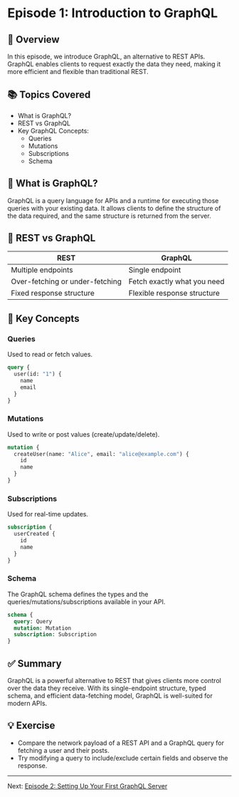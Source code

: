 # Episode 1: Introduction to GraphQL

## 📌 Overview
In this episode, we introduce GraphQL, an alternative to REST APIs. GraphQL enables clients to request exactly the data they need, making it more efficient and flexible than traditional REST.

## 📚 Topics Covered
- What is GraphQL?
- REST vs GraphQL
- Key GraphQL Concepts:
  - Queries
  - Mutations
  - Subscriptions
  - Schema

## 🧠 What is GraphQL?
GraphQL is a query language for APIs and a runtime for executing those queries with your existing data. It allows clients to define the structure of the data required, and the same structure is returned from the server.

## 🔄 REST vs GraphQL
| REST | GraphQL |
|------|---------|
| Multiple endpoints | Single endpoint |
| Over-fetching or under-fetching | Fetch exactly what you need |
| Fixed response structure | Flexible response structure |

## 🔑 Key Concepts
### Queries
Used to read or fetch values.
```graphql
query {
  user(id: "1") {
    name
    email
  }
}
```

### Mutations
Used to write or post values (create/update/delete).
```graphql
mutation {
  createUser(name: "Alice", email: "alice@example.com") {
    id
    name
  }
}
```

### Subscriptions
Used for real-time updates.
```graphql
subscription {
  userCreated {
    id
    name
  }
}
```

### Schema
The GraphQL schema defines the types and the queries/mutations/subscriptions available in your API.
```graphql
schema {
  query: Query
  mutation: Mutation
  subscription: Subscription
}
```

## ✅ Summary
GraphQL is a powerful alternative to REST that gives clients more control over the data they receive. With its single-endpoint structure, typed schema, and efficient data-fetching model, GraphQL is well-suited for modern APIs.

## 💡 Exercise
- Compare the network payload of a REST API and a GraphQL query for fetching a user and their posts.
- Try modifying a query to include/exclude certain fields and observe the response.

---

Next: [Episode 2: Setting Up Your First GraphQL Server](./episode-2-setting-up-server.md)